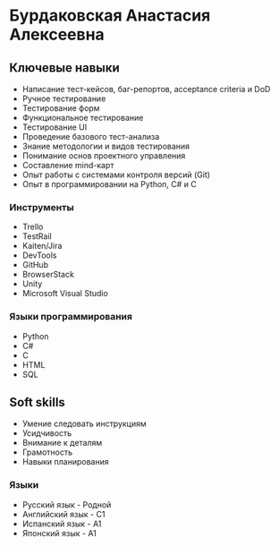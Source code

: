 # Бурдаковская Анастасия Алексеевна

## Ключевые навыки

* Написание тест-кейсов, баг-репортов, acceptance criteria и DoD
* Ручное тестирование
* Тестирование форм
* Функциональное тестирование
* Тестирование UI
* Проведение базового тест-анализа
* Знание методологии и видов тестирования
* Понимание основ проектного управления
* Составление mind-карт
* Опыт работы с системами контроля версий (Git)
* Опыт в программировании на Python, C# и C

### Инструменты

* Trello
* TestRail
* Kaiten/Jira
* DevTools
* GitHub
* BrowserStack
* Unity
* Microsoft Visual Studio

### Языки программирования

* Python
* C#
* C
* HTML
* SQL

## Soft skills

* Умение следовать инструкциям
* Усидчивость
* Внимание к деталям
* Грамотность
* Навыки планирования

### Языки

* Русский язык - Родной
* Английский язык - C1
* Испанский язык - A1
* Японский язык - A1
